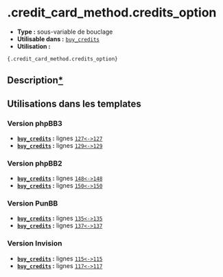 # .credit_card_method.credits_option
* __Type :__ sous-variable de bouclage
* __Utilisable dans :__ [`buy_credits`](../tpl/buy_credits.md#readme)
* __Utilisation :__

```html
{.credit_card_method.credits_option}
```

## Description[*](https://fa-tvars.appspot.com/var/.credit_card_method.credits_option)
## Utilisations dans les templates

### Version phpBB3
* __[`buy_credits`](../tpl/buy_credits.md#readme) :__ lignes [`127`](../src/prosilver/buy_credits.tpl#L127)[`<->`](../src/prosilver/buy_credits.tpl#L127-L127)[`127`](../src/prosilver/buy_credits.tpl#L127)
* __[`buy_credits`](../tpl/buy_credits.md#readme) :__ lignes [`129`](../src/prosilver/buy_credits.tpl#L129)[`<->`](../src/prosilver/buy_credits.tpl#L129-L129)[`129`](../src/prosilver/buy_credits.tpl#L129)

### Version phpBB2
* __[`buy_credits`](../tpl/buy_credits.md#readme) :__ lignes [`148`](../src/subsilver/buy_credits.tpl#L148)[`<->`](../src/subsilver/buy_credits.tpl#L148-L148)[`148`](../src/subsilver/buy_credits.tpl#L148)
* __[`buy_credits`](../tpl/buy_credits.md#readme) :__ lignes [`150`](../src/subsilver/buy_credits.tpl#L150)[`<->`](../src/subsilver/buy_credits.tpl#L150-L150)[`150`](../src/subsilver/buy_credits.tpl#L150)

### Version PunBB
* __[`buy_credits`](../tpl/buy_credits.md#readme) :__ lignes [`135`](../src/punbb/buy_credits.tpl#L135)[`<->`](../src/punbb/buy_credits.tpl#L135-L135)[`135`](../src/punbb/buy_credits.tpl#L135)
* __[`buy_credits`](../tpl/buy_credits.md#readme) :__ lignes [`137`](../src/punbb/buy_credits.tpl#L137)[`<->`](../src/punbb/buy_credits.tpl#L137-L137)[`137`](../src/punbb/buy_credits.tpl#L137)

### Version Invision
* __[`buy_credits`](../tpl/buy_credits.md#readme) :__ lignes [`115`](../src/invision/buy_credits.tpl#L115)[`<->`](../src/invision/buy_credits.tpl#L115-L115)[`115`](../src/invision/buy_credits.tpl#L115)
* __[`buy_credits`](../tpl/buy_credits.md#readme) :__ lignes [`117`](../src/invision/buy_credits.tpl#L117)[`<->`](../src/invision/buy_credits.tpl#L117-L117)[`117`](../src/invision/buy_credits.tpl#L117)

